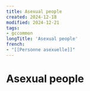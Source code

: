 ```yaml
---
title: Asexual people
created: 2024-12-18
modified: 2024-12-21
tags:
- gccommon
longTitle: 'Asexual people'
french:
- "[[Personne asexuelle]]"
---
```

# Asexual people
